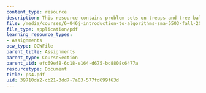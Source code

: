 ```yaml
---
content_type: resource
description: This resource contains problem sets on treaps and tree balance.
file: /media/courses/6-046j-introduction-to-algorithms-sma-5503-fall-2005/39710da2cb213dd77a03577fd699f63d_ps4.pdf
file_type: application/pdf
learning_resource_types:
- Assignments
ocw_type: OCWFile
parent_title: Assignments
parent_type: CourseSection
parent_uid: efc69ef8-6c18-e164-d675-bd8808c6477a
resourcetype: Document
title: ps4.pdf
uid: 39710da2-cb21-3dd7-7a03-577fd699f63d
---
```


